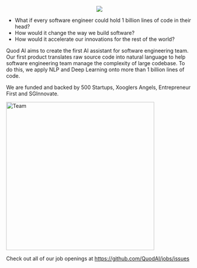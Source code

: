 <p align="center">
  <img src="https://s3-ap-southeast-1.amazonaws.com/quod.ai/logo-sm.png?raw=true"/>
</p>

* What if every software engineer could hold 1 billion lines of code in their head? 
* How would it change the way we build software? 
* How would it accelerate our innovations for the rest of the world?

Quod AI aims to create the first AI assistant for software engineering team. Our first product translates raw source code into natural language to help software engineering team manage the complexity of large codebase. To do this, we apply NLP and Deep Learning onto more than 1 billion lines of code.

We are funded and backed by 500 Startups, Xooglers Angels, Entrepreneur First and SGInnovate.

<img src="https://lh3.googleusercontent.com/abRHa6EO6fK39bvINTztJV27NAt_m5N0J0cuYtAwOysuySysHu2KsbztCa6dVWXGez335Esz0dUQp0iXCXkYu2Fh0rSwbBqcNbi-uqktWm41xLHshsQG-UKPKAVyOmKUVdeqolrxHLAGLYBaGGaQgfUul4aPC3EiJ9hP8pyQCq4lGpirapg7BEWhfxTCU0KgmhD9T09LbC2iWjpVaDQYbTekhBDefv2-8lyPE9B0tiPhlAdSZhkPRWdnhR71YtwAwWZKT-AOejxx_6mC8Hrb-Mm6pyOhQt11o_aeBV6VymyjNWF7lNO5yjh-Tull0xabGFViMTE_MHGGDdhgLqNXKSYjEXNecnEwl0in6QfHgSOGYLh9JhXJNE-10g0PD9jKyE4AdqfxgkqzffaMxPn_i5uwhNmcZyvTPodrnJ3armrOcTim6aPo00qs9aDsuP8NArTSBt5yRN_ie_egl_uvHpigyZiQDIiUQbkdlR_hRrx9OspcIo6H7hetlYWxr0wZ7X2VML56F8dwcOfj2w9uC5bRb2Vu2qnJjjGOnBuSnDNAJA9dwAYbM2zl67RoeLHp8Dey8kQwJ5PTeJH4loc_sTRQsFelQ9yDb8OQ1aJY7yRyM120MnxCfxVs7jOO2MJMkxZD4ovvNjL-ysUaAXCY6V1j_ohWGa7hG4JVMEKWNF-zeimJDMDvj0MthAiNzo_MheKx3cUNQETU1Pj7Yo6ghQLEE2Kmq8-GhEuZnCbhLvIIqEnugg=w1262-h946-no" alt="Team" width="400" />

Check out all of our job openings at https://github.com/QuodAI/jobs/issues
